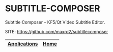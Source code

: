 # SUBTITLE-COMPOSER

 Subtitle Composer - KF5/Qt Video Subtitle Editor.
 
 SITE: https://github.com/maxrd2/subtitlecomposer

 | [Applications](https://portable-linux-apps.github.io/apps.html) | [Home](https://portable-linux-apps.github.io)
 | --- | --- |
